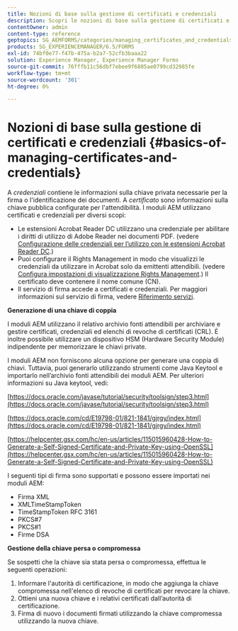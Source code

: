 ```yaml
---
title: Nozioni di base sulla gestione di certificati e credenziali
description: Scopri le nozioni di base sulla gestione di certificati e credenziali.
contentOwner: admin
content-type: reference
geptopics: SG_AEMFORMS/categories/managing_certificates_and_credentials
products: SG_EXPERIENCEMANAGER/6.5/FORMS
exl-id: 74bf0e77-f47b-475a-b2a7-52cfb3baaa22
solution: Experience Manager, Experience Manager Forms
source-git-commit: 76fffb11c56dbf7ebee9f6805ae0799cd32985fe
workflow-type: tm+mt
source-wordcount: '301'
ht-degree: 0%

---
```


# Nozioni di base sulla gestione di certificati e credenziali {#basics-of-managing-certificates-and-credentials}

A *credenziali* contiene le informazioni sulla chiave privata necessarie per la firma o l&#39;identificazione dei documenti. A *certificato* sono informazioni sulla chiave pubblica configurate per l&#39;attendibilità. I moduli AEM utilizzano certificati e credenziali per diversi scopi:

* Le estensioni Acrobat Reader DC utilizzano una credenziale per abilitare i diritti di utilizzo di Adobe Reader nei documenti PDF. (vedere [Configurazione delle credenziali per l’utilizzo con le estensioni Acrobat Reader DC](/help/forms/using/admin-help/configuring-credentials-acrobat-reader-dc.md#configuring-credentials-for-use-with-acrobat-reader-dc-extensions).)
* Puoi configurare il Rights Management in modo che visualizzi le credenziali da utilizzare in Acrobat solo da emittenti attendibili. (vedere [Configura impostazioni di visualizzazione Rights Management](/help/forms/using/admin-help/configuring-client-server-options.md#configure-document-security-display-settings).) Il certificato deve contenere il nome comune (CN).
* Il servizio di firma accede a certificati e credenziali. Per maggiori informazioni sul servizio di firma, vedere [Riferimento servizi](https://www.adobe.com/go/learn_aemforms_services_65).

**Generazione di una chiave di coppia**

I moduli AEM utilizzano il relativo archivio fonti attendibili per archiviare e gestire certificati, credenziali ed elenchi di revoche di certificati (CRL). È inoltre possibile utilizzare un dispositivo HSM (Hardware Security Module) indipendente per memorizzare le chiavi private.

I moduli AEM non forniscono alcuna opzione per generare una coppia di chiavi. Tuttavia, puoi generarlo utilizzando strumenti come Java Keytool e importarlo nell’archivio fonti attendibili dei moduli AEM. Per ulteriori informazioni su Java keytool, vedi:

[https://docs.oracle.com/javase/tutorial/security/toolsign/step3.html](https://docs.oracle.com/javase/tutorial/security/toolsign/step3.html)

[https://docs.oracle.com/cd/E19798-01/821-1841/gjrgy/index.html](https://docs.oracle.com/cd/E19798-01/821-1841/gjrgy/index.html)

[https://helpcenter.gsx.com/hc/en-us/articles/115015960428-How-to-Generate-a-Self-Signed-Certificate-and-Private-Key-using-OpenSSL](https://helpcenter.gsx.com/hc/en-us/articles/115015960428-How-to-Generate-a-Self-Signed-Certificate-and-Private-Key-using-OpenSSL)

I seguenti tipi di firma sono supportati e possono essere importati nei moduli AEM:

* Firma XML
* XMLTimeStampToken
* TimeStampToken RFC 3161
* PKCS#7
* PKCS#1
* Firme DSA

**Gestione della chiave persa o compromessa**

Se sospetti che la chiave sia stata persa o compromessa, effettua le seguenti operazioni:

1. Informare l&#39;autorità di certificazione, in modo che aggiunga la chiave compromessa nell&#39;elenco di revoche di certificati per revocare la chiave.
1. Ottieni una nuova chiave e i relativi certificati dall’autorità di certificazione.
1. Firma di nuovo i documenti firmati utilizzando la chiave compromessa utilizzando la nuova chiave.
